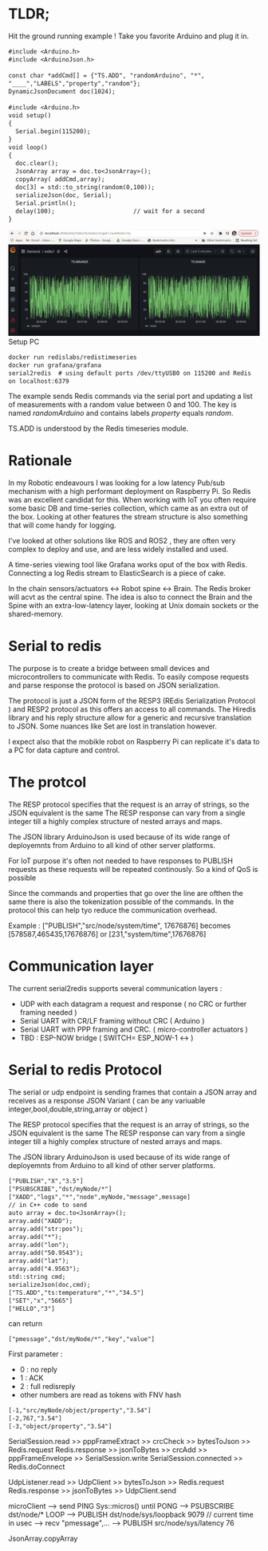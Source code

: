 # TLDR;
Hit the ground running example !
Take you favorite Arduino and plug it in. 
```
#include <Arduino.h>
#include <ArduinoJson.h>

const char *addCmd[] = {"TS.ADD", "randomArduino", "*", "____","LABELS","property","random"};
DynamicJsonDocument doc(1024);

#include <Arduino.h>
void setup()
{
  Serial.begin(115200);
}
void loop()
{
  doc.clear();
  JsonArray array = doc.to<JsonArray>();
  copyArray( addCmd,array);
  doc[3] = std::to_string(random(0,100));
  serializeJson(doc, Serial);
  Serial.println();
  delay(100);                      // wait for a second
}
```
![Alt text](doc/grafana.jpg?raw=true "Grafana  result")
Setup PC
```
docker run redislabs/redistimeseries
docker run grafana/grafana
serial2redis  # using default ports /dev/ttyUSB0 on 115200 and Redis on localhost:6379
```
The example sends Redis commands via the serial port and updating a list of measurements with a random value between 0 and 100. The key is named _randomArduino_ and contains labels _property_ equals _random_. 

TS.ADD is understood by the Redis timeseries module. 

# Rationale
In my Robotic endeavours I was looking for a low latency Pub/sub mechanism with a high performant deployment on Raspberry Pi.
So Redis was an excellent candidat for this. When working with IoT you often require some basic DB and time-series collection, which came as an extra out of the box.
Looking at other features the stream structure is also something that will come handy for logging.

I've looked at other solutions like ROS and ROS2 , they are often very complex to deploy and use,  and are less widely installed and used.

A time-series viewing tool like Grafana works oput of the box with Redis.
Connecting a log Redis stream to ElasticSearch is a piece of cake.

In the chain sensors/actuators <-> Robot spine <->   Brain. 
The Redis broker will acvt as the central spine. The idea is also to connect the Brain and the Spine with an extra-low-latency layer, looking at Unix domain sockets or the shared-memory. 
# Serial to redis
The purpose is to create a bridge between small devices and microcontrollers to communicate with Redis. To easily compose requests and parse response the protocol is based on JSON serialization. 

The protocol is just a JSON form of the RESP3 (REdis Serialization Protocol ) and RESP2 protocol as this offers an access to all commands. The Hiredis library and his reply structure allow for a generic and recursive translation to JSON. Some nuances like Set are lost in translation however.

I expect also that the mobikle robot on Raspberry Pi can replicate it's data to a PC for data capture and control. 

# The protcol
The RESP protocol specifies that the request is an array of strings, so the JSON equivalent is the same
The RESP response can vary from a single integer till a highly complex structure of nested arrays and maps.

The JSON library ArduinoJson is used because of its wide range of deployemnts from Arduino to all kind of other server platforms. 

For IoT purpose it's often not needed to have responses to PUBLISH requests as these requests will be repeated continously. So a kind of QoS is possible 

Since the commands and properties that go over the line are ofthen the same there is also the tokenization possible of the commands.
In the protocol this can help tyo reduce the communication overhead.

Example : ["PUBLISH","src/node/system/time", 17676876] becomes [578587,465435,17676876]
or [231,"system/time",17676876]
# Communication layer
The current  serial2redis supports several communication layers :
- UDP with each datagram a request and response ( no CRC or further framing needed )
- Serial UART with CR/LF framing without CRC ( Arduino )
- Serial UART with PPP framing and CRC. ( micro-controller actuators )
- TBD : ESP-NOW bridge ( SWITCH= ESP_NOW-1 <-> )
# Serial to redis Protocol
The serial or udp endpoint is sending frames that contain a JSON array and receives as a response JSON Variant ( can be any variuable integer,bool,double,string,array or object )

The RESP protocol specifies that the request is an array of strings, so the JSON equivalent is the same
The RESP response can vary from a single integer till a highly complex structure of nested arrays and maps.

The JSON library ArduinoJson is used because of its wide range of deployemnts from Arduino to all kind of other server platforms. 
```
["PUBLISH","X","3.5"]
["PSUBSCRIBE","dst/myNode/*"]
["XADD","logs","*","node",myNode,"message",message]
// in C++ code to send 
auto array = doc.to<JsonArray>();
array.add("XADD");
array.add("str:pos");
array.add("*");
array.add("lon");
array.add("50.9543");
array.add("lat");
array.add("4.9563");
std::string cmd;
serializeJson(doc,cmd);
["TS.ADD","ts:temperature","*","34.5"]
["SET","x","5665"]
["HELLO","3"]
```
can return 
```
["pmessage","dst/myNode/*","key","value"]
```

First parameter :
- 0 : no reply
- 1 : ACK
- 2 : full redisreply
- other numbers are read as tokens with FNV hash
````
[-1,"src/myNode/object/property","3.54"]
[-2,767,"3.54"]
[-3,"object/property","3.54"]
````

SerialSession.read >> pppFrameExtract >> crcCheck >> bytesToJson >> Redis.request
Redis.response >> jsonToBytes >> crcAdd >> pppFrameEnvelope >> SerialSession.write
SerialSession.connected >> Redis.doConnect

UdpListener.read >> UdpClient >> bytesToJson >> Redis.request
Redis.response >> jsonToBytes >> UdpClient.send 

microClient --> send PING Sys::micros() until PONG
--> PSUBSCRIBE dst/node/*
LOOP    --> PUBLISH dst/node/sys/loopback 9079  // current time in usec
        --> recv "pmessage",...
        --> PUBLISH src/node/sys/latency 76

JsonArray.copyArray 

